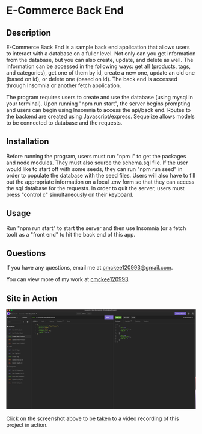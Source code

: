# E-Commerce Back End 

## Description

E-Commerce Back End is a sample back end application that allows users to interact with a database on a fuller level. Not only can you get information from the database, but you can also create, update, and delete as well. The information can be accessed in the following ways: get all (products, tags, and categories), get one of them by id, create a new one, update an old one (based on id), or delete one (based on id). The back end is accessed through Insomnia or another fetch application.

The program requires users to create and use the database (using mysql in your terminal). Upon running "npm run start", the server begins prompting and users can begin using Insomnia to access the api/back end. Routes to the backend are created using Javascript/express. Sequelize allows models to be connected to database and the requests. 

## Installation

Before running the program, users must run "npm i" to get the packages and node modules. They must also source the schema.sql file. If the user would like to start off with some seeds, they can run "npm run seed" in order to populate the database with the seed files. Users will also have to fill out the appropriate information on a local .env form so that they can access the sql database for the requests. In order to quit the server, users must press "control c" simultaneously on their keyboard.

## Usage

Run "npm run start" to start the server and then use Insomnia (or a fetch tool) as a "front end" to hit the back end of this app.

## Questions 

 If you have any questions, email me at cmckee120993@gmail.com. 

 You can view more of my work at [cmckee120993](https://github.com/cmckee120993).

## Site in Action

[![Watch the video](./assets/images/backend-in-use.png)](https://drive.google.com/file/d/1uQlWjOSC6MQsuTFuuJvCMyphw0eSyhAk/view)

Click on the screenshot above to be taken to a video recording of this project in action.